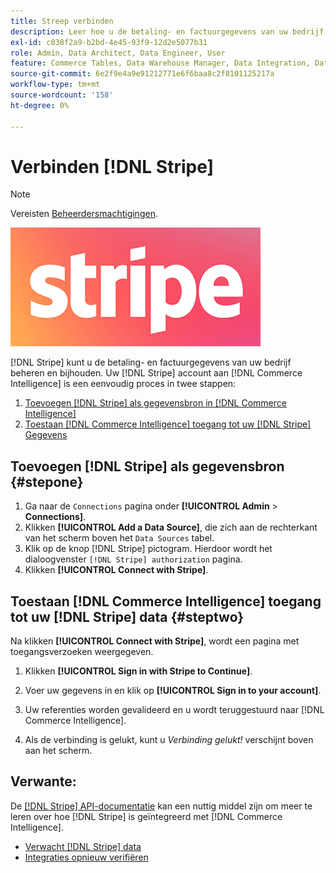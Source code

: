 ```yaml
---
title: Streep verbinden
description: Leer hoe u de betaling- en factuurgegevens van uw bedrijf beheert en bijhoudt.
exl-id: c038f2a9-b2bd-4e45-93f9-12d2e5077b31
role: Admin, Data Architect, Data Engineer, User
feature: Commerce Tables, Data Warehouse Manager, Data Integration, Data Import/Export
source-git-commit: 6e2f9e4a9e91212771e6f6baa8c2f8101125217a
workflow-type: tm+mt
source-wordcount: '158'
ht-degree: 0%

---
```


# Verbinden [!DNL Stripe]

>[!NOTE]
>
>Vereisten [Beheerdersmachtigingen](../../../administrator/user-management/user-management.md).

![](../../../assets/stripe-logo.png)

[!DNL Stripe] kunt u de betaling- en factuurgegevens van uw bedrijf beheren en bijhouden. Uw [!DNL Stripe] account aan [!DNL Commerce Intelligence] is een eenvoudig proces in twee stappen:

1. [Toevoegen [!DNL Stripe] als gegevensbron in [!DNL Commerce Intelligence]](#stepone)
1. [Toestaan [!DNL Commerce Intelligence] toegang tot uw [!DNL Stripe] Gegevens](#steptwo)

## Toevoegen [!DNL Stripe] als gegevensbron {#stepone}

1. Ga naar de `Connections` pagina onder **[!UICONTROL Admin** > **Connections]**.
1. Klikken **[!UICONTROL Add a Data Source]**, die zich aan de rechterkant van het scherm boven het `Data Sources` tabel.
1. Klik op de knop [!DNL Stripe] pictogram. Hierdoor wordt het dialoogvenster `[!DNL Stripe] authorization` pagina.
1. Klikken **[!UICONTROL Connect with Stripe]**.

## Toestaan [!DNL Commerce Intelligence] toegang tot uw [!DNL Stripe] data {#steptwo}

Na klikken **[!UICONTROL Connect with Stripe]**, wordt een pagina met toegangsverzoeken weergegeven.

1. Klikken **[!UICONTROL Sign in with Stripe to Continue]**.

1. Voer uw gegevens in en klik op **[!UICONTROL Sign in to your account]**.

1. Uw referenties worden gevalideerd en u wordt teruggestuurd naar [!DNL Commerce Intelligence].

1. Als de verbinding is gelukt, kunt u *Verbinding gelukt!* verschijnt boven aan het scherm.

## Verwante:

De [[!DNL Stripe] API-documentatie](https://stripe.com/docs/api) kan een nuttig middel zijn om meer te leren over hoe [!DNL Stripe] is geïntegreerd met [!DNL Commerce Intelligence].

* [Verwacht [!DNL Stripe] data](../integrations/stripe-data.md)
* [Integraties opnieuw verifiëren](https://experienceleague.adobe.com/docs/commerce-knowledge-base/kb/how-to/mbi-reauthenticating-integrations.html)
